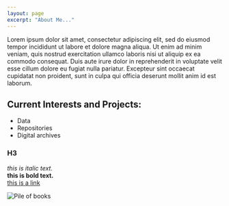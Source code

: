 ```yaml
---
layout: page
excerpt: "About Me..."
---
```


Lorem ipsum dolor sit amet, consectetur adipiscing elit, sed do eiusmod tempor incididunt ut labore et dolore magna aliqua. Ut enim ad minim veniam, quis nostrud exercitation ullamco laboris nisi ut aliquip ex ea commodo consequat. Duis aute irure dolor in reprehenderit in voluptate velit esse cillum dolore eu fugiat nulla pariatur. Excepteur sint occaecat cupidatat non proident, sunt in culpa qui officia deserunt mollit anim id est laborum.

## Current Interests and Projects:

- Data 
- Repositories
- Digital archives

### H3  
 
_this is italic text._  
**this is bold text.**  
[this is a link](https://www.test.com) 
 
 
![Pile of books](https://www.incimages.com/uploaded_files/image/1920x1080/getty_655998316_2000149920009280219_363765.jpg)

